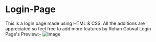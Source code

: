 # Login-Page
This is a login page made using HTML &amp; CSS. All the additions are appreciated so feel free to add more features by Rohan Gotwal
Login Page's Preview:-
![image](https://user-images.githubusercontent.com/74227860/114276536-a44e9880-9a44-11eb-93fe-617a73b7dc05.png)

